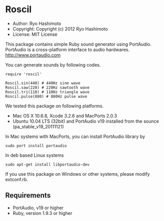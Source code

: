 # Roscil

* Author: Ryo Hashimoto
* Copyright: Copyright (c) 2012 Ryo Hashimoto
* License: MIT License

This package contains simple Ruby sound generator using PortAudio.
PortAudio is a cross-platform interface to audio hardwares.
http://www.portaudio.com

You can generate sounds by following codes.

    require 'roscil'
    
    Roscil.sin(440) # 440Hz sine wave
    Roscil.saw(220) # 220Hz sawtooth wave
    Roscil.tri(110) # 110Hz triangle wave
    Roscil.pulse(880) # 880Hz pulse wave

We tested this package on following platforms.

* Mac OS X 10.6.8, Xcode 3.2.6 and MacPorts 2.0.3
* Ubuntu 10.04 LTS (32bit) and PortAudio v19 installed from the sounce (pa_stable_v19_20111121)

In Mac systems with MacPorts, you can install PortAudio library by

    sudo port install portaudio

In deb based Linux systems

    sudo apt-get install libportaudio-dev

If you use this package on Windows or other systems, please modify extconf.rb.

## Requirements

* PortAudio, v19 or higher
* Ruby, version 1.9.3 or higher

